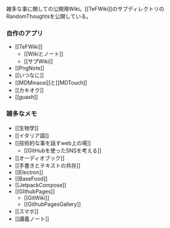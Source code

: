 雑多な事に関しての公開用Wiki。[[TeFWiki]]のサブディレクトリのRandomThoughtsを公開している。

### 自作のアプリ

- [[TeFWiki]]
  - [[Wikiとノート]]
  - [[サブWiki]]
- [[PngNote]]
- [[いつなに]]
- [[MDMinaosi]]と[[MDTouch]]
- [[カキオク]]
- [[guash]]

### 雑多なメモ

- [[生物学]]
- [[イタリア語]]
- [[技術的な事を話すweb上の場]]
  - [[GitHubを使ったSNSを考える]]
- [[オーディオブック]]
- [[手書きとテキストの共存]]
- [[Electron]]
- [[BaseFood]]
- [[JetpackCompose]]
- [[GIthubPages]]
  - [[GitWiki]]
  - [[GithubPagesGallery]]
- [[スマホ]]
- [[講義ノート]]